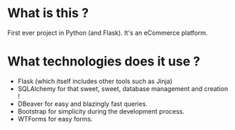 # What is this ?

First ever project in Python (and Flask). It's an eCommerce platform.

# What technologies does it use ?

- Flask (which itself includes other tools such as Jinja)
- SQLAlchemy for that sweet, sweet, database management and creation !
- DBeaver for easy and blazingly fast queries.
- Bootstrap for simplicity during the development process.
- WTForms for easy forms.
